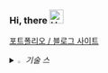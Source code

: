 ### Hi, there <img src="https://raw.githubusercontent.com/Tarikul-Islam-Anik/Animated-Fluent-Emojis/master/Emojis/Hand%20gestures/Hand%20with%20Fingers%20Splayed%20Light%20Skin%20Tone.png" alt="Hand with Fingers Splayed Light Skin Tone" width="25" height="25" />
[포트폴리오 / 블로그 사이트](https://imzii.github.io/)




<i>
<details>
<summary>
  <img src="https://raw.githubusercontent.com/Tarikul-Islam-Anik/Animated-Fluent-Emojis/master/Emojis/Hand%20gestures/Eyes.png" alt="Eyes" width="2%" /> 기술 스
</summary>
   <br>

(https://img.shields.io/badge/JavaScript-F7DF1E?style=for-the-badge&logo=JavaScript&logoColor=white)

</details>
</i>
